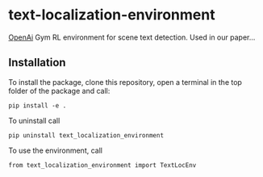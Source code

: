 # text-localization-environment

[OpenAi](https://github.com/openai/gym) Gym RL environment for scene text detection. Used in our paper...


## Installation

To install the package, clone this repository, open a terminal in the top folder of the package and call:
```
pip install -e .
```

To uninstall call 

```
pip uninstall text_localization_environment
```

To use the environment, call

```
from text_localization_environment import TextLocEnv
```
